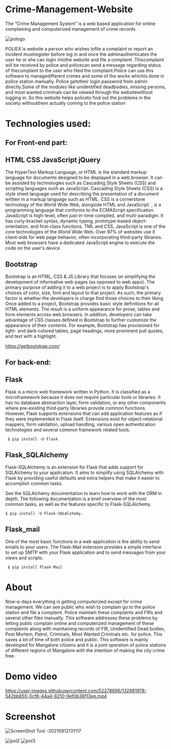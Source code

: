 # Crime-Management-Website
The “Crime Management System” is a web based application for online complaining and computerized management of crime records

![pologo](https://user-images.githubusercontent.com/52278696/132978491-f0fca77c-cfd8-4c9e-8926-365d9fed6134.PNG)

POLIEX is website a person who wishes tofile a complaint or report an incident mustregister before log in and once the adminauthenticates the user he or she can login intothe website and file a complaint .Thiscomplaint will be received by police and policecan send a message regarding status of thecomplaint to the user who filed the complaint.Police can use this software to managedifferent crimes and some of the works whichis done in police station manually. Police getstheir login password from admin directly.Some of the modules like unidentified deadbodies, missing persons, and most wanted
criminals can be viewed through the websitewithout logging in. So this website helps policeto find out the problems in the society withoutthem actually coming to the police station


# Technologies used:
## For Front-end part:
## HTML CSS JavaScript jQuery
The HyperText Markup Language, or HTML is the standard markup language for documents designed to be displayed in a web browser. It can be assisted by technologies such as Cascading Style Sheets (CSS) and scripting languages such as JavaScript. Cascading Style Sheets (CSS) is a style sheet language used for describing the presentation of a document written in a markup language such as HTML. CSS is a cornerstone technology of the World Wide Web, alongside HTML and JavaScript. , is a programming language that conforms to the ECMAScript specification. JavaScript is high-level, often just-in-time compiled, and multi-paradigm. It has curly-bracket syntax, dynamic typing, prototype-based object-orientation, and first-class functions. TML and CSS, JavaScript is one of the core technologies of the World Wide Web. Over 97% of websites use it client-side for web page behavior, often incorporating third-party libraries. Most web browsers have a dedicated JavaScript engine to execute the code on the user's device

## Bootstrap
Bootstrap is an HTML, CSS & JS Library that focuses on simplifying the development of informative web pages (as opposed to web apps). The primary purpose of adding it to a web project is to apply Bootstrap's choices of color, size, font and layout to that project. As such, the primary factor is whether the developers in charge find those choices to their liking. Once added to a project, Bootstrap provides basic style definitions for all HTML elements. The result is a uniform appearance for prose, tables and form elements across web browsers. In addition, developers can take advantage of CSS classes defined in Bootstrap to further customize the appearance of their contents. For example, Bootstrap has provisioned for light- and dark-colored tables, page headings, more prominent pull quotes, and text with a highlight.

  https://getbootstrap.com/
  
## For back-end:
## Flask
Flask is a micro web framework written in Python. It is classified as a microframework because it does not require particular tools or libraries. It has no database abstraction layer, form validation, or any other components where pre-existing third-party libraries provide common functions. However, Flask supports extensions that can add application features as if they were implemented in Flask itself. Extensions exist for object-relational mappers, form validation, upload handling, various open authentication technologies and several common framework related tools.

     $ pip install -U Flask
## Flask_SQLAlchemy
Flask-SQLAlchemy is an extension for Flask that adds support for SQLAlchemy to your application. It aims to simplify using SQLAlchemy with Flask by providing useful defaults and extra helpers that make it easier to accomplish common tasks.

See the SQLAlchemy documentation to learn how to work with the ORM in depth. The following documentation is a brief overview of the most common tasks, as well as the features specific to Flask-SQLAlchemy.

    $ pip install -U Flask-SQLAlchemy.
## Flask_mail
One of the most basic functions in a web application is the ability to send emails to your users. The Flask-Mail extension provides a simple interface to set up SMTP with your Flask application and to send messages from your views and scripts.

     $ pip install Flask-Mail
     
# About 
Now-a-days everything is getting computerized
except for crime management. We can see public
who wish to complain go to the police station and
file a complaint. Police maintain these
complaints and FIRs and several other files
manually. This software addresses these
problems by letting public complain online and
computerized management of these complaints
along with maintaining records of FIR,
Unidentified Dead bodies, Post Mortem, Patrol,
Criminals, Most Wanted Criminals etc. for
police. This saves a lot of time of both police and
public. This software is mainly developed for
Mangalore citizens and it is a joint operation of
police stations of different regions of Mangalore
with the intention of making the city crime free. 
# Demo video



https://user-images.githubusercontent.com/52278696/132981978-542bb855-0cf6-44a4-8210-9ef0b36f13ee.mp4

  # Screenshot 
  ![ScreenShot Tool -20210912131117](https://user-images.githubusercontent.com/52278696/132978859-ea844704-8095-44e3-8e65-c69a0c12d572.png)

  ![pol2](https://user-images.githubusercontent.com/52278696/132978866-3f4889a0-877f-477c-b7d6-c676995ee880.PNG)
  ![pol3](https://user-images.githubusercontent.com/52278696/132978868-1ceaf618-2a32-409d-a7a9-ce17bec29cd4.PNG)
